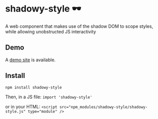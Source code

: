 # shadowy-style 🕶️
A web component that makes use of the shadow DOM to scope styles, while allowing unobstructed JS interactivity

## Demo
A [demo site](https://shadowy-style.joe.gl) is available.

## Install

`npm install shadowy-style`

Then, in a JS file:
`import 'shadowy-style'`

or in your HTML:
`<script src="npm_modules/shadowy-style/shadowy-style.js" type="module" />`



